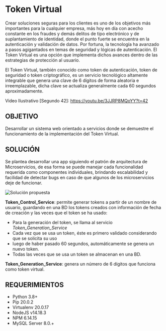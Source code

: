 # Token Virtual

Crear soluciones seguras para los clientes es uno de los objetivos más importantes para la
cualquier empresa, más hoy en día con acecho constante en los fraudes y demás delitos
de tipo electrónico y de suplantamiento de identidad, donde el punto fuerte se encuentra en
la autenticación y validación de datos.
Por fortuna, la tecnología ha avanzado a pasos agigantados en temas de seguridad y
lógicas de autenticación. El Token Virtual es una opción que implementa dichos avances
dentro de las estrategias de protección al usuario.

El Token Virtual, también conocido como token de autenticación, token de seguridad o
token criptográfico, es un servicio tecnológico altamente integrable que genera una clave
de 6 dígitos de forma aleatoria e irreemplazable, dicha clave se actualiza generalmente
cada 60 segundos aproximadamente.

Video Ilustrativo [Segundo 42]: https://youtu.be/3JJRP8MQoYY?t=42

## OBJETIVO

Desarrollar un sistema web orientado a servicios donde se demuestre el funcionamiento de
la implementación del Token Virtual.

## SOLUCIÓN

Se plantea desarrollar una app siguiendo el patrón de arquitectura de Microservicios, de esa
forma se puede manejar cada funcionalidad requerida como componentes individuales, brindando
escalabilidad y facilidad de detectar bugs en caso de que algunos de los microservicios deje
de funcionar.

![Solución propuesta](https://github.com/AyalaSaenzJorge/ProyectoTokenVirtual/blob/main/Soluci%C3%B3n%20de%20Token%20virtual.jpg)

**Token_Control_Service**: permite generar tokens a partir de un nombre de usuario, guardando
en una BD los tokens creados con información de fecha de creación y las veces que el token
se ha usado:
* Para la generación del token, se llama al servicio *Token_Generation_Service*
* Cada vez que se usa un token, éste es primero validado considerando que se solicita su uso
* luego de haber pasado 60 segundos, automáticamente se genera un nuevo token.
* Todas las veces que se usa un token se almacenan en una BD.

**Token_Generation_Service**: genera un número de 6 dígitos que funciona como token virtual.

## REQUERIMIENTOS

* Python 3.8+
* Pip 20.0.2
* Virtualenv 20.0.17 
* NodeJS v14.18.3
* NPM 6.14.15
* MySQL Server 8.0.+





